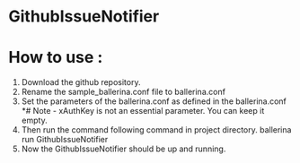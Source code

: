 # GithubIssueNotifier

# How to use :
1. Download the github repository.
2. Rename the sample_ballerina.conf file to ballerina.conf
3. Set the parameters of the ballerina.conf as defined in the ballerina.conf
    *# Note - xAuthKey is not an essential parameter. You can keep it empty.
4. Then run the command following command in project directory.
          ballerina run GithubIssueNotifier
5. Now the GithubIssueNotifier should be up and running.
